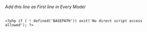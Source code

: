 ###### Add this line as First line in Every Model
    <?php if ( ! defined('BASEPATH')) exit('No direct script access allowed'); ?>